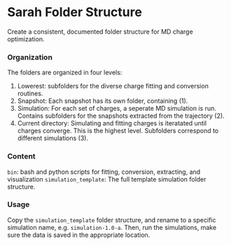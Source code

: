 # Sarah Folder Structure
Create a consistent, documented folder structure for MD charge optimization.

### Organization
The folders are organized in four levels:
1. Lowerest: subfolders for the diverse charge fitting and conversion routines.
2. Snapshot: Each snapshot has its own folder, containing (1).
3. Simulation: For each set of charges, a seperate MD simulation is run. Contains subfolders for the snapshots extracted from the trajectory (2).
4. Current directory: Simulating and fitting charges is iteratated until charges converge. This is the highest level. Subfolders correspond to different simulations (3).

### Content
`bin`: bash and python scripts for fitting, conversion, extracting, and visualization
`simulation_template`: The full template simulation folder structure.

### Usage
Copy the `simulation_template` folder structure, and rename to a specific simulation name, e.g. `simulation-1.0-a`. 
Then, run the simulations, make sure the data is saved in the appropriate location.
